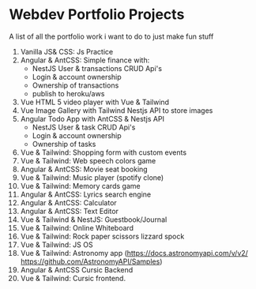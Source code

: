 # Webdev Portfolio Projects
A list of all the portfolio work i want to do to just make fun stuff

1. Vanilla JS& CSS: Js Practice
2. Angular & AntCSS: Simple finance with:
    - NestJS User & transactions CRUD Api's
    - Login & account ownership
    - Ownership of transactions
    - publish to heroku/aws
3. Vue HTML 5 video player with Vue & Tailwind
4. Vue Image Gallery with Tailwind Nestjs API to store images
5. Angular Todo App with AntCSS & Nestjs API
    - NestJS User & task CRUD Api's
    - Login & account ownership
    - Ownership of tasks
6. Vue & Tailwind: Shopping form with custom events
7. Vue & Tailwind: Web speech colors game
8. Angular & AntCSS: Movie seat booking
9. Vue & Tailwind: Music player (spotify clone)
10. Vue & Tailwind: Memory cards game
11. Angular & AntCSS: Lyrics search engine
12. Angular & AntCSS: Calculator
13. Angular & AntCSS: Text Editor
14. Vue & Tailwind & NestJS: Guestbook/Journal
15. Vue & Tailwind: Online Whiteboard
16. Vue & Tailwind: Rock paper scissors lizzard spock
17. Vue & Tailwind: JS OS
18. Vue & Tailwind: Astronomy app (https://docs.astronomyapi.com/v/v2/ https://github.com/AstronomyAPI/Samples)
19. Angular & AntCSS Cursic Backend
20. Vue & Tailwind: Cursic frontend.
